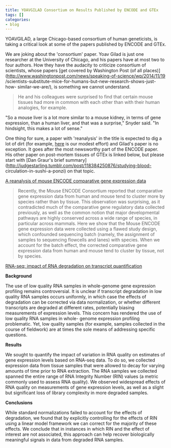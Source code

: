 ```yaml
---
title: YOAVGILAD Consortium on Results Published by ENCODE and GTEx
tags: []
categories:
- blog
---
```

YOAVGILAD, a large Chicago-based consortium of human geneticists, is taking a
critical look at some of the papers published by ENCODE and GTEx.
<!--more-->

We are joking about the 'consortium' paper. Yoav Gilad is just one researcher
at the University of Chicago, and his papers have at most two to four authors.
How they have the audacity to criticize consortium of scientists, whose papers
[get covered by Washington Post (of all
places)](http://www.washingtonpost.com/news/speaking-of-science/wp/2014/11/19
/scientists-substitute-mice-for-humans-but-new-research-shows-just-how-
similar-we-are/), is something we cannot understand.

> He and his colleagues were surprised to find that certain mouse tissues had
more in common with each other than with their human analogies, for example.

"So a mouse liver is a lot more similar to a mouse kidney, in terms of gene
expression, than a human liver, and that was a surprise," Snyder said. "In
hindsight, this makes a lot of sense."

One thing for sure, a paper with 'reanalysis' in the title is expected to dig
a lot of dirt (for example,
[here](http://www.pnas.org/content/111/35/12705.abstract) is our modest
effort) and Gilad's paper is no exception. It goes after the most newsworthy
part of the ENCODE paper. His other paper on post-mortem tissues of GTEx is
linked below, but please start with [Dan Graur's brief
summary](http://judgestarling.tumblr.com/post/118384250876/studying-blood-
circulation-in-sushi-a-ponzi) on that topic.

[A reanalysis of mouse ENCODE comparative gene expression
data](http://f1000research.com/articles/4-121/v1)

> Recently, the Mouse ENCODE Consortium reported that comparative gene
expression data from human and mouse tend to cluster more by species rather
than by tissue. This observation was surprising, as it contradicted much of
the comparative gene regulatory data collected previously, as well as the
common notion that major developmental pathways are highly conserved across a
wide range of species, in particular across mammals. Here we show that the
Mouse ENCODE gene expression data were collected using a flawed study design,
which confounded sequencing batch (namely, the assignment of samples to
sequencing flowcells and lanes) with species. When we account for the batch
effect, the corrected comparative gene expression data from human and mouse
tend to cluster by tissue, not by species.

[RNA-seq: impact of RNA degradation on transcript
quantification](http://www.ncbi.nlm.nih.gov/pmc/articles/PMC4071332/)

>

**Background**

The use of low quality RNA samples in whole-genome gene expression profiling
remains controversial. It is unclear if transcript degradation in low quality
RNA samples occurs uniformly, in which case the effects of degradation can be
corrected via data normalization, or whether different transcripts are
degraded at different rates, potentially biasing measurements of expression
levels. This concern has rendered the use of low quality RNA samples in whole-
genome expression profiling problematic. Yet, low quality samples (for
example, samples collected in the course of fieldwork) are at times the sole
means of addressing specific questions.

**Results**

We sought to quantify the impact of variation in RNA quality on estimates of
gene expression levels based on RNA-seq data. To do so, we collected
expression data from tissue samples that were allowed to decay for varying
amounts of time prior to RNA extraction. The RNA samples we collected spanned
the entire range of RNA Integrity Number (RIN) values (a metric commonly used
to assess RNA quality). We observed widespread effects of RNA quality on
measurements of gene expression levels, as well as a slight but significant
loss of library complexity in more degraded samples.

**Conclusions**

While standard normalizations failed to account for the effects of
degradation, we found that by explicitly controlling for the effects of RIN
using a linear model framework we can correct for the majority of these
effects. We conclude that in instances in which RIN and the effect of interest
are not associated, this approach can help recover biologically meaningful
signals in data from degraded RNA samples.

